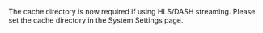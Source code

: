 The cache directory is now required if using HLS/DASH streaming. Please set the cache directory in the System Settings page.